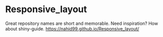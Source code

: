 # Responsive_layout
Great repository names are short and memorable. Need inspiration? How about shiny-guide.
https://nahid99.github.io/Responsive_layout/
